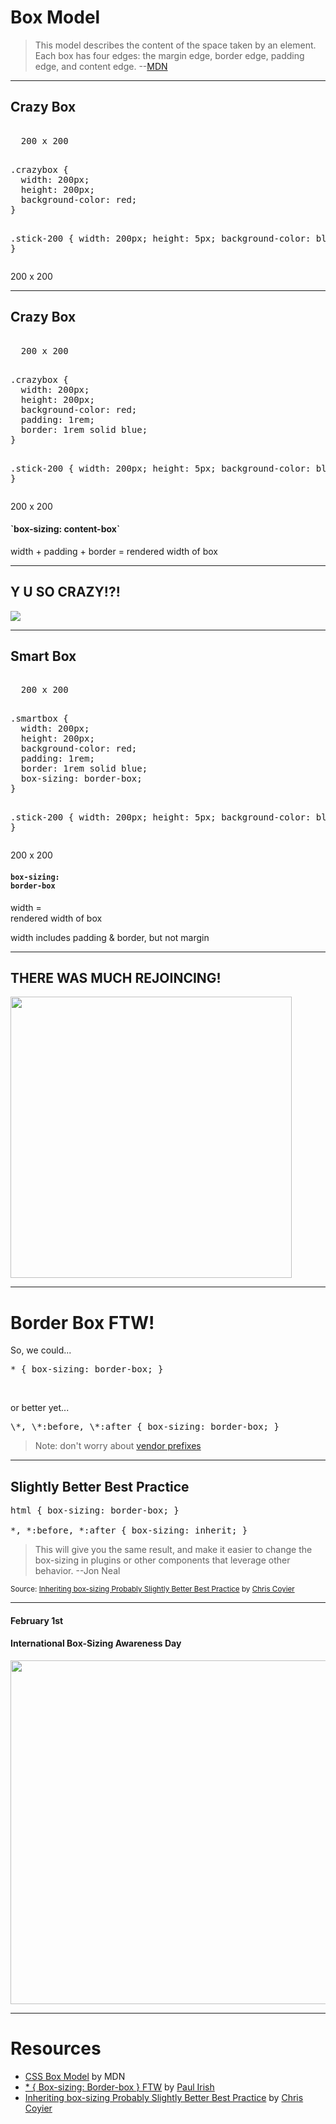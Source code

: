 # Box Model
<!-- .slide: data-state="backEndBrian juniorJacob" -->

> This model describes the content of the space taken by an element. Each box has four edges: the margin edge, border edge, padding edge, and content edge. --[MDN](https://developer.mozilla.org/en-US/docs/Web/CSS/box_model)

------

## Crazy Box
<!-- .slide: data-title="Box Model" data-state="backEndBrian juniorJacob" -->

<div class="Split">
  <div class="Split-column Split-column--55">
    <pre data-codemirror data-mode="text/html"><div class="crazybox">
  200 x 200
</div>
<div class="stick--200"></div></pre>
    <pre data-codemirror data-mode="text/css">.crazybox {
  width: 200px;
  height: 200px;
  background-color: red;
}

.stick-200 {
  width: 200px;
  height: 5px;
  background-color: blue;
}</pre>
  </div>
  <div class="Split-column Split-column--45">
    <div class="crazybox--2">200 x 200</div>
    <div class="stick--200--2"></div>
  </div>
</div>

------

## Crazy Box
<!-- .slide: data-title="Box Model" data-state="backEndBrian juniorJacob" -->

<div class="Split">
  <div class="Split-column Split-column--55">
    <pre data-codemirror data-mode="text/html"><div class="crazybox">
  200 x 200
</div>
<div class="stick--200"></div></pre>
    <pre data-codemirror data-mode="text/css" data-lines="4,5">.crazybox {
  width: 200px;
  height: 200px;
  background-color: red;
  padding: 1rem;
  border: 1rem solid blue;
}

.stick-200 {
  width: 200px;
  height: 5px;
  background-color: blue;
}</pre>
  </div>
  <div class="Split-column Split-column--45">
    <div class="crazybox--3">200 x 200</div>
    <div class="stick--200--3"></div>
    <h4 class="fragment">`box-sizing: content-box`</h4>
    <p class="fragment">width + padding + border = rendered width of box</p>
  </div>
</div>

------

## Y U SO CRAZY!?!

![](./imgs/css-is-painful.gif)

------

## Smart Box
<!-- .slide: data-title="Box Model" data-state="backEndBrian juniorJacob" -->

<div class="Split">
  <div class="Split-column Split-column--55">
    <pre data-codemirror data-mode="text/html"><div class="smartbox">
  200 x 200
</div>
<div class="stick--200"></div></pre>
    <pre data-codemirror data-mode="text/css" data-lines="6">.smartbox {
  width: 200px;
  height: 200px;
  background-color: red;
  padding: 1rem;
  border: 1rem solid blue;
  box-sizing: border-box;
}

.stick-200 {
  width: 200px;
  height: 5px;
  background-color: blue;
}</pre>
  </div>
  <div class="Split-column Split-column--45">
    <div class="smartbox--4">200 x 200</div>
    <div class="stick--200--4"></div>
    <h4 class="fragment"><code>box-sizing: <br />border-box</code></h4>
    <p class="fragment">width =<br />rendered width of box</p>
    <p class="fragment">width includes padding & border, but not margin</p>
  </div>
</div>

------

## THERE WAS MUCH REJOINCING!
<!-- .slide: data-title="Box Model" data-state="backEndBrian juniorJacob" -->

<img src="./imgs/happy-dance.gif" style="height: 450px;" />

------

# Border Box FTW!
<!-- .slide: data-title="Box Model" data-state="backEndBrian juniorJacob codeMirror--xlg" -->

So, we could...

<pre data-codemirror data-line-numbers="false">* { box-sizing: border-box; }</pre>

<div class="fragment">
<br/>
<p>or better yet...</p>
<pre data-codemirror data-line-numbers="false">\*, \*:before, \*:after { box-sizing: border-box; }</pre>
</div>

> Note: don't worry about [vendor prefixes](http://caniuse.com/#feat=css3-boxsizing)

------

## Slightly Better Best Practice
<!-- .slide: data-title="Box Model" data-state="codeMirror--xlg backEndBrian juniorJacob midLevelMelissa" -->

<pre data-codemirror data-mode="text/css" data-line-numbers="false">html { box-sizing: border-box; }

*, *:before, *:after { box-sizing: inherit; }</pre>

> This will give you the same result, and make it easier to change the box-sizing in plugins or other components that leverage other behavior. --Jon Neal

<small>Source: [Inheriting box-sizing Probably Slightly Better Best Practice](https://css-tricks.com/inheriting-box-sizing-probably-slightly-better-best-practice/) by [Chris Coyier](http://twitter.com/chriscoyier)</small>

------

#### February 1st
#### International Box-Sizing Awareness Day
<!-- .slide: data-title="Box Model" data-state="backEndBrian juniorJacob midLevelMelissa" -->

<img src="imgs/mega-protest-city-yah1.svg" style="height: 550px;" />

------

# Resources
<!-- .slide: data-title="Box Model" data-state="backEndBrian juniorJacob midLevelMelissa" -->

* [CSS Box Model](https://developer.mozilla.org/en-US/docs/Web/CSS/box_model) by MDN
* [* { Box-sizing: Border-box } FTW]() by [Paul Irish](http://www.paulirish.com/2012/box-sizing-border-box-ftw/)
* [Inheriting box-sizing Probably Slightly Better Best Practice](https://css-tricks.com/inheriting-box-sizing-probably-slightly-better-best-practice/) by [Chris Coyier](http://twitter.com/chriscoyier)
